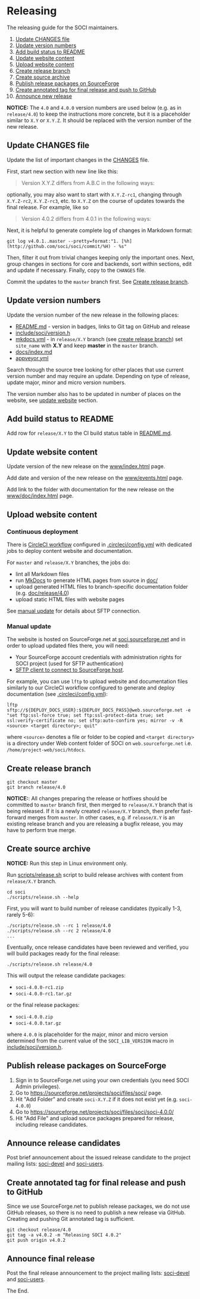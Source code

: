 # Releasing

The releasing guide for the SOCI maintainers.

1. [Update CHANGES file](#update-changes-file)
2. [Update version numbers](#update-version-numbers)
3. [Add build status to README](#add-build-status-to-readme)
4. [Update website content](#update-website-content)
5. [Upload website content](#upload-website-content)
6. [Create release branch](#create-release-branch)
7. [Create source archive](#create-source-archive)
8. [Publish release packages on SourceForge](#publish-release-packages-on-sourceforgenet)
9. [Create annotated tag for final release and push to GitHub](create-annotated-tag-for-final-release-and-push-to-github)
10. [Announce new release](#announce-new-release)

**NOTICE:** The `4.0` and `4.0.0` version numbers are used below
(e.g. as in `release/4.0`) to keep the instructions more concrete,
but it is a placeholder similar to `X.Y` or `X.Y.Z`.
It should be replaced with the version number of the new release.

## Update CHANGES file

Update the list of important changes in the [CHANGES](CHANGES) file.

First, start new section with new line like this:

> Version X.Y.Z differs from A.B.C in the following ways:

optionally, you may also want to start with `X.Y.Z-rc1`, changing through
`X.Y.Z-rc2`, `X.Y.Z-rc3`, etc. to `X.Y.Z` on the course of updates
towards the final release. For example, like so

> Version 4.0.2 differs from 4.0.1 in the following ways:

Next, it is helpful to generate complete log of changes in Markdown format:

```console
git log v4.0.1..master --pretty=format:"1. [%h](http://github.com/soci/soci/commit/%H) - %s"
```

Then, filter it out from trivial changes keeping only the important ones.
Next, group changes in sections for core and backends, sort within sections,
edit and update if necessary. Finally, copy to the `CHANGES` file.

Commit the updates to the `master` branch first.
See [Create release branch](#create-release-branch).

## Update version numbers

Update the version number of the new release in the following places:

- [README.md](README.md) - version in badges, links to Git tag on GitHub and release
- [include/soci/version.h](include/soci/version.h)
- [mkdocs.yml](mkdocs.yml) - in `release/X.Y` branch (see [create release branch](#create-release-branch)) set `site_name` with **X.Y** and keep **master** in the `master` branch.
- [docs/index.md](docs/index.md)
- [appveyor.yml](appveyor.yml)

Search through the source tree looking for other places
that use current version number and may require an update.
Depending on type of release, update major, minor and micro version numbers.

The version number also has to be updated in number of places
on the website, see [update website](#update-website) section.

## Add build status to README

Add row for `release/X.Y` to the CI build status table in [README.md](README.md).

## Update website content

Update version of the new release on the [www/index.html](www/index.html) page.

Add date and version of the new release on the [www/events.html](www/events.html) page.

Add link to the folder with documentation for the new release
on the [www/doc/index.html](www/doc/index.html) page.

## Upload website content

### Continuous deployment

There is [CircleCI workflow](https://circleci.com/gh/SOCI/workflows/soci)
configured in [.circleci/config.yml](.circleci/config.yml)
with dedicated jobs to deploy content website and documentation.

For `master` and `release/X.Y` branches, the jobs do:

- lint all Markdown files
- run [MkDocs](https://www.mkdocs.org) to generate HTML pages from source in [doc/](doc)
- upload generated HTML files to branch-specific documentation folder (e.g. [doc/release/4.0](http://soci.sourceforge.net/doc/release/4.0/))
- upload static HTML files with website pages

See [manual update](#manual-update) for details about SFTP connection.

### Manual update

The website is hosted on SourceForge.net at
[soci.sourceforge.net](https://soci.sourceforge.net)
and in order to upload updated files there, you will need:

- Your SourceForge account credentials with administration rights for SOCI project (used for SFTP authentication)
- [SFTP client to connect to SourceForge host](https://sourceforge.net/p/forge/documentation/SFTP/).

For example, you can use `lftp` to upload website and documentation
files similarly to our CircleCI workflow configured to generate and
deploy documentation (see [.circleci/config.yml](.circleci/config.yml)):

```console
lftp sftp://${DEPLOY_DOCS_USER}:${DEPLOY_DOCS_PASS}@web.sourceforge.net -e "set ftp:ssl-force true; set ftp:ssl-protect-data true; set ssl:verify-certificate no; set sftp:auto-confirm yes; mirror -v -R <source> <target directory>; quit"
```

where `<source>` denotes a file or folder to be copied
and `<target directory>` is a directory under Web content folder
of SOCI on `web.sourceforge.net` i.e. `/home/project-web/soci/htdocs`.

## Create release branch

```console
git checkout master
git branch release/4.0
```

**NOTICE:**: All changes preparing the release or hotfixes should be
committed to `master` branch first, then merged to `release/X.Y` branch
that is being released. If it is a newly created `release/X.Y` branch,
then prefer fast-forward merges from `master`. In other cases, e.g.
if `release/X.Y` is an existing release branch and you are releasing a bugfix
release, you may have to perform true merge.

## Create source archive

**NOTICE:** Run this step in Linux environment only.

Run [scripts/release.sh](scripts/release.sh) script to build release archives
with content from `release/X.Y` branch.

```console
cd soci
./scripts/release.sh --help
```

First, you will want to build number of release candidates (typically 1-3, rarely 5-6):

```console
./scripts/release.sh --rc 1 release/4.0
./scripts/release.sh --rc 2 release/4.0
...
```

Eventually, once release candidates have been reviewed and verified,
you will build packages ready for the final release:

```console
./scripts/release.sh release/4.0
```

This will output the release candidate packages:

- `soci-4.0.0-rc1.zip`
- `soci-4.0.0-rc1.tar.gz`

or the final release packages:

- `soci-4.0.0.zip`
- `soci-4.0.0.tar.gz`

where `4.0.0` is placeholder for the major, minor and micro version
determined from the current value of the `SOCI_LIB_VERSION` macro
in [include/soci/version.h](include/soci/version.h).

## Publish release packages on SourceForge

1. Sign in to SourceForge.net using your own credentials (you need SOCI Admin privileges).
2. Go to https://sourceforge.net/projects/soci/files/soci/ page.
3. Hit "Add Folder" and create `soci-X.Y.Z` if it does not exist yet (e.g. `soci-4.0.0`)
4. Go to https://sourceforge.net/projects/soci/files/soci/soci-4.0.0/
5. Hit "Add File" and upload source packages prepared for release, including release candidates.

## Announce release candidates

Post brief announcement about the issued release candidate to the project
mailing lists: [soci-devel](https://sourceforge.net/p/soci/mailman/soci-devel/)
and [soci-users](https://sourceforge.net/p/soci/mailman/soci-users/).

## Create annotated tag for final release and push to GitHub

Since we use SourceForge.net to publish release packages, we do not use
GitHub releases, so there is no need to publish a new release via GitHub.
Creating and pushing Git annotated tag is sufficient.

```console
git checkout release/4.0
git tag -a v4.0.2 -m "Releasing SOCI 4.0.2"
git push origin v4.0.2
```

## Announce final release

Post the final release announcement to the project mailing lists:
[soci-devel](https://sourceforge.net/p/soci/mailman/soci-devel/)
and [soci-users](https://sourceforge.net/p/soci/mailman/soci-users/).

The End.
